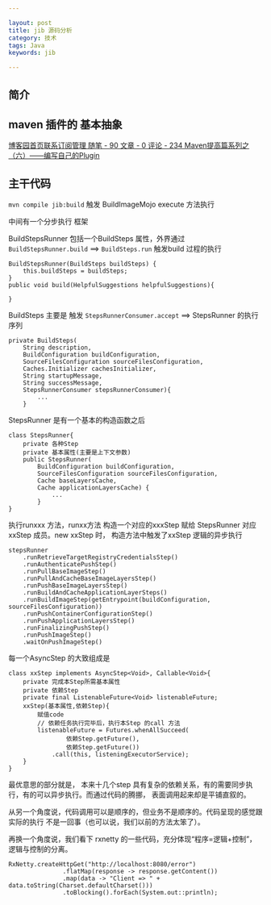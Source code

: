 ```yaml
---

layout: post
title: jib 源码分析
category: 技术
tags: Java
keywords: jib

---
```


## 简介

## maven 插件的 基本抽象

[博客园首页联系订阅管理
随笔 - 90  文章 - 0  评论 - 234
Maven提高篇系列之（六）——编写自己的Plugin](http://www.cnblogs.com/davenkin/p/advanced-maven-write-your-own-plugin.html)

## 主干代码

`mvn compile jib:build` 触发 BuildImageMojo execute 方法执行

中间有一个分步执行 框架

BuildStepsRunner 包括一个BuildSteps 属性，外界通过  `BuildStepsRunner.build` ==> `BuildSteps.run` 触发build 过程的执行

  	BuildStepsRunner(BuildSteps buildSteps) {
    	this.buildSteps = buildSteps;
  	}
  	public void build(HelpfulSuggestions helpfulSuggestions){
  	
  	}

BuildSteps  主要是 触发 `StepsRunnerConsumer.accept` ==> StepsRunner 的执行序列
  	
	private BuildSteps(
		String description,
		BuildConfiguration buildConfiguration,
		SourceFilesConfiguration sourceFilesConfiguration,
		Caches.Initializer cachesInitializer,
		String startupMessage,
		String successMessage,
		StepsRunnerConsumer stepsRunnerConsumer){
			...
		}
		
StepsRunner 是有一个基本的构造函数之后

	class StepsRunner{
		private 各种Step
		private 基本属性(主要是上下文参数)
    	public StepsRunner(
      		BuildConfiguration buildConfiguration,
      		SourceFilesConfiguration sourceFilesConfiguration,
      		Cache baseLayersCache,
      		Cache applicationLayersCache) {
      			...
      		}
    }

执行runxxx 方法，runxx方法 构造一个对应的xxxStep 赋给  StepsRunner 对应xxStep 成员。new xxStep 时， 构造方法中触发了xxStep 逻辑的异步执行    	

	stepsRunner
        .runRetrieveTargetRegistryCredentialsStep()
        .runAuthenticatePushStep()
        .runPullBaseImageStep()
        .runPullAndCacheBaseImageLayersStep()
        .runPushBaseImageLayersStep()
        .runBuildAndCacheApplicationLayerSteps()
        .runBuildImageStep(getEntrypoint(buildConfiguration, sourceFilesConfiguration))
        .runPushContainerConfigurationStep()
        .runPushApplicationLayersStep()
        .runFinalizingPushStep()
        .runPushImageStep()
        .waitOnPushImageStep()
        
        
 每一个AsyncStep 的大致组成是
 
 	class xxStep implements AsyncStep<Void>, Callable<Void>{
 		private 完成本Step所需基本属性
 		private 依赖Step
 		private final ListenableFuture<Void> listenableFuture;
 		xxStep(基本属性,依赖Step){
	 		赋值code
	 		// 依赖任务执行完毕后，执行本Step 的call 方法
	 		listenableFuture = Futures.whenAllSucceed(
	                依赖Step.getFuture(),
	                依赖Step.getFuture())
	            .call(this, listeningExecutorService);
 		}
 	}
 	
 
最优意思的部分就是， 本来十几个step 具有复杂的依赖关系，有的需要同步执行，有的可以异步执行。而通过代码的腾挪， 表面调用起来却是平铺直叙的。
 
从另一个角度说，代码调用可以是顺序的，但业务不是顺序的。代码呈现的感觉跟实际的执行 不是一回事（也可以说，我们以前的方法太笨了）。

再换一个角度说，我们看下 rxnetty 的一些代码，充分体现“程序=逻辑+控制”，逻辑与控制的分离。 

	RxNetty.createHttpGet("http://localhost:8080/error")
	               .flatMap(response -> response.getContent())
	               .map(data -> "Client => " + data.toString(Charset.defaultCharset()))
	               .toBlocking().forEach(System.out::println);
      	
      	
      